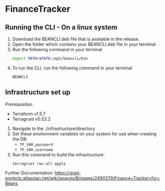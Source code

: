 # FinanceTracker

## Running the CLI - On a linux system
1. Download the BEANCLI.deb file that is available in the release.
2. Open the folder which contains your BEANCLI.deb file in your terminal
3. Run the following command in your terminal
    ```sh
    export PATH=$PATH:/opt/beancli/bin
    ```
4. To run the CLI, run the following command in your terminal
    ```sh
    BEANCLI
    ```
## Infrastructure set up
Prerequisites:
* Terraform v1.5.7
* Terragrunt v0.53.2
1. Navigate to the ./infrastructure/directory
2. Set these environment variables on your system for use when creating the DB:
    * `TF_VAR_password`
    * `TF_VAR_username`
4. Run this command to build the infrastructure:
   ``` sh
   terragrunt run-all apply
   ```

Further Documentation:
https://grad-projects.atlassian.net/wiki/spaces/B/pages/2490379/Finance+Tracker+for+Beans
